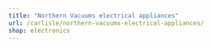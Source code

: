 ```yaml
---
title: "Northern Vacuums electrical appliances"
url: /carlisle/northern-vacuums-electrical-appliances/
shop: electronics
---
```

